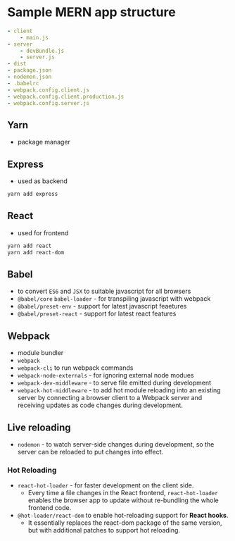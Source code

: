 # Sample MERN app structure

```yml
- client
    - main.js
- server
    - devBundle.js
    - server.js
- dist
- package.json
- nodemon.json
- .babelrc
- webpack.config.client.js
- webpack.config.client.production.js
- webpack.config.server.js
```

## Yarn

- package manager

## Express

- used as backend

```bash
yarn add express
```

## React

- used for frontend

```bash
yarn add react
yarn add react-dom
```

## Babel

- to convert `ES6` and `JSX` to suitable javascript for all browsers
- `@babel/core` `babel-loader` - for transpiling javascript with webpack
- `@babel/preset-env` - support for latest javascript feaetures
- `@babel/preset-react` - support for latest react features


## Webpack

- module bundler
- `webpack`
- `webpack-cli` to run webpack commands
- `webpack-node-externals` - for ignoring external node modues
- `webpack-dev-middleware` - to serve file emitted during development
- `webpack-hot-middleware` - to add hot module reloading into an existing server by connecting 
  a browser client to a Webpack server and receiving updates as code changes during development.

## Live reloading

- `nodemon` - to watch server-side changes during development, so the server can be reloaded to put changes into effect.

### Hot Reloading

- `react-hot-loader` - for faster development on the client side.
    - Every time a file changes in the React frontend, `react-hot-loader` enables the browser app to update without re-bundling the whole frontend code.
- `@hot-loader/react-dom` to enable hot-reloading support for **React hooks**. 
    - It essentially replaces the react-dom package of the same version, but with additional patches to support hot reloading.
